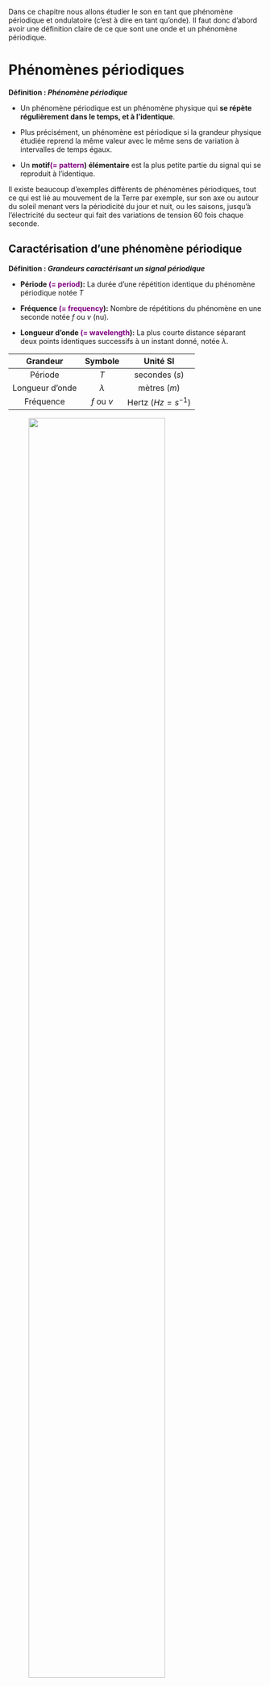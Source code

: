 Dans ce chapitre nous allons étudier le son en tant que phénomène
périodique et ondulatoire (c’est à dire en tant qu’onde). Il faut donc
d’abord avoir une définition claire de ce que sont une onde et un
phénomène périodique.

# Phénomènes périodiques

<div class="leftbar">

**Définition : *Phénomène périodique***

- Un phénomène périodique est un phénomène physique qui **se répète
  régulièrement dans le temps, et à l’identique**.

- Plus précisément, un phénomène est périodique si la grandeur physique
  étudiée reprend la même valeur avec le même sens de variation à
  intervalles de temps égaux.

- Un **motif<span style="color: purple">(= pattern</span>) élémentaire**
  est la plus petite partie du signal qui se reproduit à l’identique.

</div>

Il existe beaucoup d’exemples différents de phénomènes périodiques, tout
ce qui est lié au mouvement de la Terre par exemple, sur son axe ou
autour du soleil menant vers la périodicité du jour et nuit, ou les
saisons, jusqu’à l’électricité du secteur qui fait des variations de
tension 60 fois chaque seconde.

## Caractérisation d’une phénomène périodique

<div class="leftbar">

**Définition : *Grandeurs caractérisant un signal périodique***

- **Période <span style="color: purple">(= period</span>):** La durée
  d’une répétition identique du phénomène périodique notée $`T`$

- **Fréquence <span style="color: purple">(= frequency</span>):** Nombre
  de répétitions du phénomène en une seconde notée $`f`$ ou $`\nu`$
  (nu).

- **Longueur d’onde <span style="color: purple">(= wavelength</span>):**
  La plus courte distance séparant deux points identiques successifs à
  un instant donné, notée $`\lambda`$.

</div>

<div class="center">

|  **Grandeur**   |   **Symbole**    |     **Unité SI**      |
|:---------------:|:----------------:|:---------------------:|
|     Période     |      $`T`$       |   secondes ($`s`$)    |
| Longueur d’onde |   $`\lambda`$    |    mètres ($`m`$)     |
|    Fréquence    | $`f`$ ou $`\nu`$ | Hertz ($`Hz=s^{-1}`$) |

</div>

<figure>
<img src="../img/9/periodeLongdonde.jpg" style="width:80.0%" />
</figure>

<div class="shaded">

$`\triangleright \quad`$**Exercice .** Déterminer la période $`T`$ de
l’onde suivante :

</div>

<figure>
<img src="../img/9/xoPeriode.jpg" style="width:50.0%" />
</figure>

<div class="leftbar">

**Définition : *Célérité d’une onde <span style="color: purple">(= wave
speed</span>)***

- Une onde est une perturbation <span style="color: purple">(=
  disturbance</span>) qui se déplace dans un milieu matériel (une onde
  mécanique) ou dans le vide <span style="color: purple">(=
  vaccuum</span>) (onde électromagnétique).

- Ce déplacement s’effectue à une certaine vitesse qui s’appelle la
  célérité de l’onde.

- Comme toute vitesse, elle s’exprime en $`\; m\cdot s^{-1}`$ en SI.

- la célérité d’une onde dépend principalement de la nature du milieu et
  de ses propriété, mais pas exclusivement.

</div>

<div class="shaded">

**Exemple:**

- Le son (que l’on va voir en détail dans la partie suivante) se déplace
  dans l’air à température ambiante à une célérité d’environ
  $`345\; m\cdot s^{-1}`$.

- Le son se déplace dans l’eau avec une célérité d’environ
  $`1500\; m\cdot s^{-1}`$.

- La lumière, qui est une onde électromagnétique se déplace dans le vide
  à une célérité de $`3,0\cdot 10^{8}\; m\cdot s^{-1}`$.

- La lumière se déplace dans le verre à une célérité d’environ
  $`2,0\cdot 10^{8}\; m\cdot s^{-1}`$.

</div>

# Le son : Un phénomène périodique

La deuxième partie de ce chapitre est consacrée à l’étude du son. Le son
est un phénomène ondulatoire que l’on connaît très bien par le simple
fait qu’il est le mode principal de communication chez l’humain.
Cependant le son est un exemple parfait d’une onde que l’on peut
utiliser pour mettre en évidence les différentes propriétés des ondes en
général.

<div class="leftbar">

**Définition : *Emission & Propagation***

- Le son est une onde tridimensionnelle qui est produit grâce à la
  mise-en-vibration d’un milieu matériel, et qui se propage dans toutes
  les directions dans le milieu.

- Le milieu dans lequel le son se propage s’appelle le milieu de
  propagation <span style="color: purple">(= transmission
  medium</span>).

- le milieu de propagation du son peut être solide, liquide ou gazeux.

- le son ne peut donc pas se propager dans le vide, c’est à dire en
  l’absence d’un milieu matériel (**[voici un
  exemple](https://youtu.be/Xy6fIDGPerc?t=11)**
  https://youtu.be/Xy6fIDGPerc?t=11 ).

</div>

Un son se propage donc par **contact entre les particules du milieu
matériel**, de proche en proche, dans toutes les directions (ce pourquoi
le son est une onde tridimensionnelle).

Dans le milieu de propagation le son se manifeste comme des petites
poches de pression différente à celle du reste du milieu, comme dans la
figure suivante:

<figure>
<img src="../img/9/ondeair.jpg" style="width:70.0%" />
</figure>

La **perception du son**, que ce soit avec nos oreilles ou avec un
capteur tel qu’un microphone, se fait de manière identique: les ondes
sonores qui se propage dans l’air (ou n’importe quel autre milieu) vont
**mettre en vibration une membrane** (le tympan dans l’oreille ou dans
un microphone) qui vont se mettre à vibrer avec exactement les mêmes
caractéristiques que les ondes sonores. Par ailleurs, l’oreille humaine
a une **gamme de sensibilité plutôt** réduite: notre oreille ne détecte
que des sons ayant une fréquence comprise entre
$`\textbf{20\;Hz \text{ et }20000\;Hz }`$. Tout son en dessous de cette
gamme sont des *infrasons* et les fréquences supérieures sont des
*ultrasons*.

## Caractérisation d’un son 

Comme pour tout, un physicien voudrait pouvoir caractériser un
phénomène, c’est à dire décrire des grandeurs qu’il puisse mesurer, qui
caractériseraient le phénomène étudié. Le son étant une onde, nous avons
déjà un arsenal de grandeurs (fréquence, longueur d’onde, etc) pour le
caractériser,

<div class="leftbar">

**Définition : *Hauteur d’un son***

- La **hauteur**<span style="color: purple">(= pitch</span>) d’un son
  correspond à la **fréquence** de l’onde sonore.

- La **hauteur** d’un son, ou sa fréquence, correspondent à la
  ‘**note**’ musicale.

</div>

<div class="leftbar">

**Définition : *Timbre d’un son***

- Le **timbre** d’un son <span style="color: purple">(= Tone quality or
  timbre</span>) caractérise la **qualité du son**

- Graphiquement, le timbre du son correspond à la **forme de l’onde**.

- Le timbre du son est donc défini par le **nombre d’harmoniques
  présentes dans le spectre du son émis**, et par leurs contributions
  (amplitudes) respectives

</div>

Pour rendre claire la **différence entre la hauteur et le timbre** d’un
son, considérons un orchestre composé de plusieurs instruments musicaux.
La **hauteur** correspond à la **note musicale** qu’ils jouent. Ils
peuvent cependant tous jouer la même note musicale, disons un $`la_4`$,
et vous n’auriez aucun problème à faire la distinction entre le violon
et la clarinette. Même si les deux jouent la même note les **deux
instruments ont des timbres différents**. Ce qui caractérise la qualité
distincte d’un son (ou d’une voix par exemple) est son timbre, c’est à
dire la **forme de l’onde sonore** produite par l’instrument ou la voix.

<figure>
<img src="../img/9/formeonde2.jpg" style="width:75.0%" />
</figure>

Nous pouvons davantage analyser le timbre d’un son, afin de mieux
comprendre ce phénomène. En fait, nous savons depuis environ deux
siècles que n’importe quel son (avec n’importe quelle forme d’onde
complexe ou simple) est juste une somme de plusieurs sons simples (des
sons avec une forme sinusoïdale). Ce sont comme des composantes du son
complexe. On appelles ses composantes d’un son les **harmoniques** du
son.

<div class="leftbar">

**Définition : *Spectre de fréquence <span style="color: purple">(=
frequency spectrum</span>)***

- Les composantes d’un son s’appellent les **harmoniques**
  <span style="color: purple">(= harmonics</span>) du son.

- Un spectre de fréquence est une représentation graphique de la
  contribution des harmoniques du signal en fonction de leur fréquence.

</div>

<figure>
<img src="../img/9/spectre.jpg" style="width:70.0%" />
</figure>

<div class="shaded">

**Exemple:** Il y a beaucoup d’applications pour ce type de
décomposition d’un son : la reconnaissance vocale
<span style="color: purple">(= voice recognition</span>) (“ok google ”
ou “SIRI” par exemple) reconnaît la voix de la personne en analysant le
spectre de fréquence de la voix, par exemple

</div>

<figure>
<img src="../img/9/formeonde3.jpg" />
</figure>

<div class="mdframed">

**Remarque.** Pour ceux qui sont intéressés et qui veulent chercher plus
loin, cette histoire de décomposition des ondes s’appelle l’**analyse de
Fourier**, d’après le grand mathématicien et physicien français Joseph
Fourier. Il montre, dans un des résultats mathématiques les plus
importants des deux derniers siècles, que toute onde de n’importe
qu’elle complexité peut toujours être écrite comme une somme des ondes
sinusoïdales. La somme obtenue s’appelle une **série de Fourier**, et
contient toutes les informations nécessaire pour décrire le spectre de
fréquence de l’onde.

</div>

<div class="leftbar">

**Définition : *Puissance, Intensité et Niveau sonore***

- La **puissance sonore** est une mesure de la quantité d’énergie sonore
  créée par unité de temps. Elle ne dépend ni de la distance entre
  l’observateur et l’événement, ni du milieu de propagation. Elle ne
  dépend que de la source du son.

- Plus la puissance sonore est importante, plus l’**amplitude** de
  l’onde sonore générée est grande.

- L’**intensité sonore**<span style="color: purple">(= acoustic
  intensity</span>) est la puissance transportée par les ondes sonores
  dans une direction donnée, par unité de surface. **L’intensité sonore
  diminue en s’éloignant de la source, inversement proportionnelle au
  carré de la distance**. Ainsi, l’intensité se divise par quatre.

- Le **niveau sonore**<span style="color: purple">(= sound intensity
  level</span>) est une mesure logarithmique qui définit le niveau d’une
  intensité sonore en la comparant à une valeur de référence, ici seuil
  d’audition. Il s’exprime en décibel $`dB`$.

</div>

L’intensité sonore et le niveau sonore sont **deux manières différentes
de parler de la même chose : l’amplitude de l’onde sonore reçue par
l’auditeur**. La différence étant l’**échelle de mesure**. Le niveau
sonore est une échelle logarithmique <span style="color: purple">(=
logarithmic scale</span>). Sans entrer dans les détails, une **échelle
logarithmique est une manière plus compacte** de représenter l’évolution
des valeur, et c’est très utile quand la gamme des valeurs est très
large. **Elle montre sur un petit espace une large gamme de valeurs**.

<figure id="fig:niveauxson">
<img src="../img/9/niveauxsonores.jpg" />
<figcaption>Quelques niveaux sonores</figcaption>
</figure>

Dans un échelle logarithmique quand une valeur augmente d’un seul ‘cran’
(de 1 à 2 par exemple) la grandeur est **multipliée par 10** et non
seulement 2. Chaque pas est une multiplication par 10, et non juste un
ajout de 1. Une échelle logarithmique est particulièrement **adaptée
pour rendre compte des ordres de grandeur dans les applications**.

Un exemple classique est l’**échelle de Richter** qui mesure la
**puissance des tremblements de Terre**. Quand on passe de 6 à 7 sur
cette échelle, cela veut dire que le tremblement à été 10 fois plus
puissant; de 6 à 9 veut dire 1000 fois plus puissant.

<figure>
<img src="../img/9/logaxe.jpg" />
</figure>

Dans le cas du niveau sonore chaque augmentation de $`10\; dB`$ signifie
une intensité sonore 10 fois plus importante. Figure
<a href="#fig:niveauxson" data-reference-type="ref"
data-reference="fig:niveauxson">1</a> est un tableau pour vous donner
une idée des différents niveaux sonores dans le quotidien.
